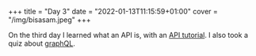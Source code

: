 +++
title = "Day 3"
date = "2022-01-13T11:15:59+01:00"
cover = "/img/bisasam.jpeg"
+++

On the third day I learned what an API is, with an [API tutorial](https://zapier.com/learn/apis/).
I also took a quiz about [graphQL](https://www.howtographql.com/react-apollo/0-introduction/).
